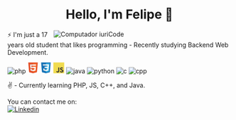 ### <h1 align="center">Hello, I'm Felipe 👋</h1>

<img src="https://uploaddeimagens.com.br/images/003/073/061/full/computer-illustration.png?1612731879" min-width="400px" max-width="400px" width="400px" align="right" alt="Computador iuriCode">

<p align="left">
⚡ I'm just a 17 years old student that likes programming - Recently studying Backend Web Development.

  <p align="left">
    <img src="https://raw.githubusercontent.com/jmnote/z-icons/master/svg/php.svg" alt="php" width="25" height="25"/>
    <img src="https://raw.githubusercontent.com/devicons/devicon/master/icons/html5/html5-original.svg" alt="html5"  width="25" height="25"/>
    <img src="https://raw.githubusercontent.com/devicons/devicon/master/icons/css3/css3-original.svg" alt="css3"  width="25" height="25"/>
    <img src="https://raw.githubusercontent.com/devicons/devicon/master/icons/javascript/javascript-original.svg" alt="javascript" width="25" height="25"/>
    <img src="https://raw.githubusercontent.com/jmnote/z-icons/master/svg/java.svg" alt="java" width="25" height="25"/> 
    <img src="https://raw.githubusercontent.com/jmnote/z-icons/master/svg/python.svg" alt="python" width="25" height="25"/>
    <img src="https://raw.githubusercontent.com/jmnote/z-icons/master/svg/c.svg" alt="c" width="25" height="25"/>
    <img src="https://raw.githubusercontent.com/jmnote/z-icons/master/svg/cpp.svg" alt="cpp" width="25" height="25"/> 
  </p>
  
✌️ - Currently learning PHP, JS, C++, and Java.

You can contact me on:<br>
[![Linkedin](https://img.shields.io/badge/LinkedIn-0077B5?style=for-the-badge&logo=linkedin&logoColor=white)](https://www.linkedin.com/in/felipe-estevanatto-802701197/)<br>
</p>
